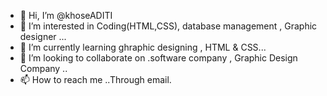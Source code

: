 - 👋 Hi, I’m @khoseADITI
- 👀 I’m interested in Coding(HTML,CSS), database management , Graphic designer   ...
- 🌱 I’m currently learning ghraphic designing , HTML & CSS...
- 💞️ I’m looking to collaborate on .software company , Graphic Design Company ..
- 📫 How to reach me ..Through email.

<!---
khoseADITI/khoseADITI is a ✨ special ✨ repository because its `README.md` (this file) appears on your GitHub profile.
You can click the Preview link to take a look at your changes.
--->

